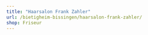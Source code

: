 ```yaml
---
title: "Haarsalon Frank Zahler"
url: /bietigheim-bissingen/haarsalon-frank-zahler/
shop: Friseur
---
```


